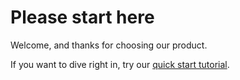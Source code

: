 # Please start here

Welcome, and thanks for choosing our product.

If you want to dive right in, try our [quick start tutorial](./tutorial/start.md). 
